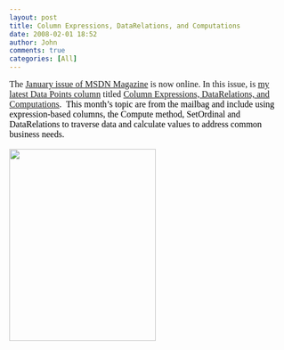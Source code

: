 ```yaml
---
layout: post
title: Column Expressions, DataRelations, and Computations
date: 2008-02-01 18:52
author: John
comments: true
categories: [All]
---
```

<p class="MsoNormal" style="margin: 0in 0in 0pt"><font face="Calibri" size="3">The </font><a href="http://msdn.microsoft.com/msdnmag/issues/07/01/default.aspx"><font face="Calibri" size="3">January issue of MSDN Magazine</font></a><font face="Calibri" size="3"> is now online. In this issue, is </font><a href="http://msdn.microsoft.com/msdnmag/issues/07/01/DataPoints/"><font face="Calibri" size="3">my latest Data Points column</font></a><font size="3"><font face="Calibri"> titled <span style="color: black"><a href="http://msdn.microsoft.com/msdnmag/issues/07/01/DataPoints/">Column Expressions, DataRelations, and Computations</a>. &nbsp;This month&rsquo;s topic are from the mailbag and include using expression-based columns, the Compute method, SetOrdinal and DataRelations to traverse data and calculate values to address common business needs.</span></font></font></p><p class="MsoNormal" style="margin: 0in 0in 0pt">&nbsp;</p><p class="MsoNormal" style="margin: 0in 0in 0pt"><img height="345" src="http://msdn.microsoft.com/msdnmag/images/covers/January07Coverlg.gif" style="width: 263px; height: 345px" width="263" /></p>

